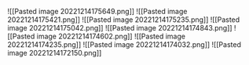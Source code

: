 ![[Pasted image 20221214175649.png]]
![[Pasted image 20221214175421.png]]
![[Pasted image 20221214175235.png]]
![[Pasted image 20221214175042.png]]
![[Pasted image 20221214174843.png]]
![[Pasted image 20221214174602.png]]
![[Pasted image 20221214174235.png]]
![[Pasted image 20221214174032.png]]
![[Pasted image 20221214172150.png]]